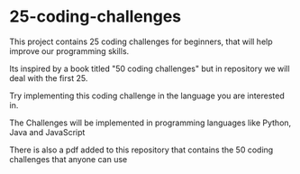 # 25-coding-challenges
This project contains 25 coding challenges for beginners, that will help improve our programming skills.

Its inspired by a book titled "50 coding challenges" but in repository we will deal with the first 25.

Try implementing this coding challenge in the language you are interested in.

The Challenges will be implemented in programming languages like Python, Java and JavaScript

There is also a pdf added to this repository that contains the 50 coding challenges that anyone can use

